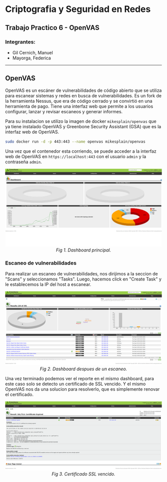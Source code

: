 # Criptografia y Seguridad en Redes

## Trabajo Practico 6 - OpenVAS

### Integrantes:

- Gil Cernich, Manuel
- Mayorga, Federica

---


## OpenVAS

OpenVAS es un escáner de vulnerabilidades de código abierto que se utiliza para escanear sistemas y redes en busca de vulnerabilidades. Es un fork de la herramienta Nessus, que era de código cerrado y se convirtió en una herramienta de pago. Tiene una interfaz web que permite a los usuarios configurar, lanzar y revisar escaneos y generar informes.

Para su instalacion se utilizo la imagen de docker `mikesplain/openvas` que ya tiene instalado OpenVAS y Greenbone Security Assistant (GSA) que es la interfaz web de OpenVAS.

```bash
sudo docker run -d -p 443:443 --name openvas mikesplain/openvas
```

Una vez que el contenedor esta corriendo, se puede acceder a la interfaz web de OpenVAS en `https://localhost:443` con el usuario `admin` y la contraseña `admin`.

<p align="center">
    <img src="imgs/dashboard.png"><br>
    <em>Fig 1. Dashboard principal.</em>
</p>

### Escaneo de vulnerabilidades

Para realizar un escaneo de vulnerabilidades, nos dirijimos a la seccion de "Scans" y seleccionamos "Tasks". Luego, hacemos click en "Create Task" y le establecemos la IP del host a escanear.

<p align="center">
    <img src="imgs/scan.png"><br>
    <em>Fig 2. Dashboard despues de un escaneo.</em>
</p>

Una vez terminado podemos ver el reporte en el mismo dashboard, para este caso solo se detecto un certificado de SSL vencido. Y el mismo OpenVAS nos da una solucion para resolverlo, que es simplemente renovar el certificado.

<p align="center">
    <img src="imgs/ssl-vuln.png"><br>
    <em>Fig 3. Certificado SSL vencido.</em>
</p>
